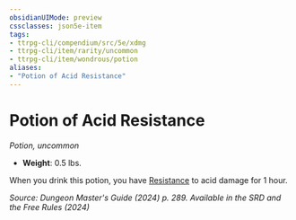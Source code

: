 ```yaml
---
obsidianUIMode: preview
cssclasses: json5e-item
tags:
- ttrpg-cli/compendium/src/5e/xdmg
- ttrpg-cli/item/rarity/uncommon
- ttrpg-cli/item/wondrous/potion
aliases: 
- "Potion of Acid Resistance"
---
```

# Potion of Acid Resistance
*Potion, uncommon*  


- **Weight**: 0.5 lbs.

When you drink this potion, you have [Resistance](Інструменти%20ДМ/CLI/rules/variant-rules/resistance-xphb.md) to acid damage for 1 hour.

*Source: Dungeon Master's Guide (2024) p. 289. Available in the <span title='Systems Reference Document (5.2)'>SRD</span> and the Free Rules (2024)*
